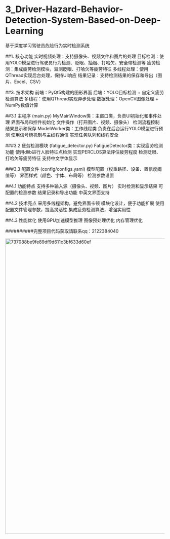 # 3_Driver-Hazard-Behavior-Detection-System-Based-on-Deep-Learning
基于深度学习驾驶员危险行为实时检测系统



##1. 核心功能
实时视频处理：支持摄像头、视频文件和图片的处理
目标检测：使用YOLO模型进行驾驶员行为检测、眨眼、抽烟、打哈欠、安全带检测等
疲劳检测：集成疲劳检测模块，监测眨眼、打哈欠等疲劳特征
多线程处理：使用QThread实现后台处理，保持UI响应
结果记录：支持检测结果的保存和导出（图片、Excel、CSV）


##3. 技术架构
前端：PyQt5构建的图形界面
后端：YOLO目标检测 + 自定义疲劳检测算法
多线程：使用QThread实现异步处理
数据处理：OpenCV图像处理 + NumPy数值计算


##3.1 主程序 (main.py)
MyMainWindow类：主窗口类，负责UI初始化和事件处理
界面布局和控件初始化
文件操作（打开图片、视频、摄像头）
检测流程控制
结果显示和保存
ModelWorker类：工作线程类
负责在后台运行YOLO模型进行预测
使用信号槽机制与主线程通信
实现任务队列和线程安全


###3.2 疲劳检测模块 (fatigue_detector.py)
FatigueDetector类：实现疲劳检测功能
使用dlib进行人脸特征点检测
实现PERCLOS算法评估疲劳程度
检测眨眼、打哈欠等疲劳特征
支持中文字体显示


###3.3 配置文件 (config/configs.yaml)
模型配置（权重路径、设备、置信度阈值等）
界面样式（颜色、字体、布局等）
检测参数设置


##4.1 功能特点
支持多种输入源（摄像头、视频、图片）
实时检测和显示结果
可配置的检测参数
结果记录和导出功能
中英文界面支持


##4.2 技术亮点
采用多线程架构，避免界面卡顿
模块化设计，便于功能扩展
使用配置文件管理参数，提高灵活性
集成疲劳检测算法，增强实用性


##4.3 性能优化
使用GPU加速模型推理
图像预处理优化
内存管理优化


##########完整项目代码获取请联系qq：2122384040



<img width="1269" height="933" alt="737088be9fe89df9d611c3bf633d60ef" src="https://github.com/user-attachments/assets/27c1b577-9749-44d2-bd42-0b0af75dd1d9" />

